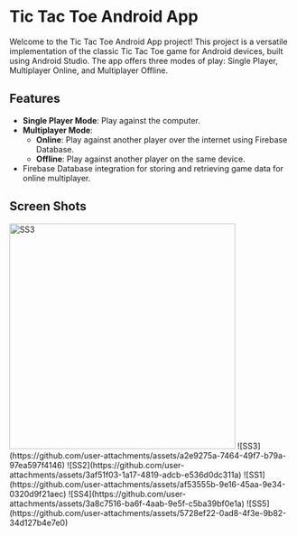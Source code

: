 # Tic Tac Toe Android App

Welcome to the Tic Tac Toe Android App project! This project is a versatile implementation of the classic Tic Tac Toe game for Android devices, built using Android Studio. The app offers three modes of play: Single Player, Multiplayer Online, and Multiplayer Offline.

## Features

- **Single Player Mode**: Play against the computer.
- **Multiplayer Mode**:
  - **Online**: Play against another player over the internet using Firebase Database.
  - **Offline**: Play against another player on the same device.
- Firebase Database integration for storing and retrieving game data for online multiplayer.

## Screen Shots
<img src="https://github.com/user-attachments/assets/a2e9275a-7464-49f7-b79a-97ea597f4146" alt="SS3" width="400"/>
![SS3](https://github.com/user-attachments/assets/a2e9275a-7464-49f7-b79a-97ea597f4146)
![SS2](https://github.com/user-attachments/assets/3af51f03-1a17-4819-adcb-e536d0dc311a)
![SS1](https://github.com/user-attachments/assets/af53555b-9e16-45aa-9e34-0320d9f21aec)
![SS4](https://github.com/user-attachments/assets/3a8c7516-ba6f-4aab-9e5f-c5ba39bf0e1a)
![SS5](https://github.com/user-attachments/assets/5728ef22-0ad8-4f3e-9b82-34d127b4e7e0)

